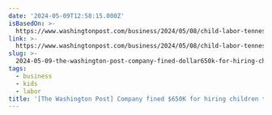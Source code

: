 ```yaml
---
date: '2024-05-09T12:58:15.000Z'
isBasedOn: >-
  https://www.washingtonpost.com/business/2024/05/08/child-labor-tennessee-slaughterhouse-fine
link: >-
  https://www.washingtonpost.com/business/2024/05/08/child-labor-tennessee-slaughterhouse-fine
slug: >-
  2024-05-09-the-washington-post-company-fined-dollar650k-for-hiring-children-to-clean-meat
tags:
  - business
  - kids
  - labor
title: '[The Washington Post] Company fined $650K for hiring children to clean meat'
---
```


